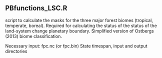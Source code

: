 ## PBfunctions_LSC.R
script to calculate the masks for the three major forest
biomes (tropical, temperate, boreal).
Required for calculating the status of the status of the
land-system change planetary boundary.
Simplified version of Ostbergs (2013) biome classification.

Necessary input: fpc.nc (or fpc.bin)
State timespan, input and output directories
